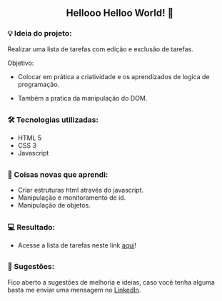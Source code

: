 <span align="center">

  ##  Hellooo Helloo World! 👋 

</span>

### 💡 Ideia do projeto:

 Realizar uma lista de tarefas com edição e exclusão de tarefas.

Objetivo:

- Colocar em prática a criatividade e os aprendizados de logica de programação.

- Também a pratica da manipulação do DOM.

##

### 🛠 Tecnologias utilizadas:

- HTML 5
- CSS 3
- Javascript

##

### 📝 Coisas novas que aprendi:

  - Criar estruturas html através do javascript.
  - Manipulação e monitoramento de id.
  - Manipulação de objetos.

##

### 💻 Resultado:
 - Acesse a lista de tarefas neste link [aqui](https://matheusjuda.github.io./Todo_List/)!

##

### 💬 Sugestões:

Fico aberto a sugestões de melhoria e ideias, caso você tenha alguma basta me enviar uma mensagem no [LinkedIn](https://www.linkedin.com/in/matheus-ben-jud%C3%A1-972916235/).








